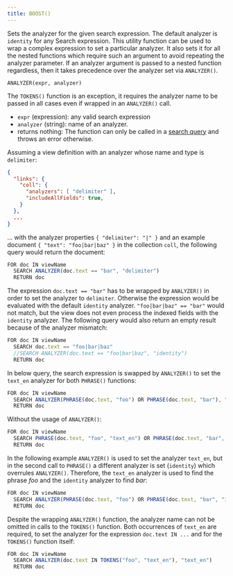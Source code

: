 ```yaml
---
title: BOOST()
---
```


Sets the analyzer for the given search expression. The default analyzer is `identity` for any Search expression. This utility function can be used to wrap a complex expression to set a particular analyzer. It also sets it for all the nested functions which require such an argument to avoid repeating the analyzer parameter. If an analyzer argument is passed to a nested function regardless, then it takes precedence over the analyzer set via `ANALYZER()`.

`ANALYZER(expr, analyzer)`

The `TOKENS()` function is an exception, it requires the analyzer name to be passed in all cases even if wrapped in an `ANALYZER()` call.

- `expr` (expression): any valid search expression
- `analyzer` (string): name of an analyzer.
- returns nothing: The function can only be called in a [search query](../../queries/index.md) and throws an error otherwise.

Assuming a view definition with an analyzer whose name and type is `delimiter`:

```json
{
  "links": {
    "coll": {
      "analyzers": [ "delimiter" ],
      "includeAllFields": true,
    }
  },
  ...
}
```

… with the analyzer properties `{ "delimiter": "|" }` and an example document `{ "text": "foo|bar|baz" }` in the collection `coll`, the following query would return the document:

```js
FOR doc IN viewName
  SEARCH ANALYZER(doc.text == "bar", "delimiter")
  RETURN doc
```

The expression `doc.text == "bar"` has to be wrapped by `ANALYZER()` in order to set the analyzer to `delimiter`. Otherwise the expression would be evaluated with the default `identity` analyzer. `"foo|bar|baz" == "bar"` would not match, but the view does not even process the indexed fields with the `identity` analyzer. The following query would also return an empty result because of the analyzer mismatch:

```js
FOR doc IN viewName
  SEARCH doc.text == "foo|bar|baz"
  //SEARCH ANALYZER(doc.text == "foo|bar|baz", "identity")
  RETURN doc
```

In below query, the search expression is swapped by `ANALYZER()` to set the `text_en` analyzer for both `PHRASE()` functions:

```js
FOR doc IN viewName
  SEARCH ANALYZER(PHRASE(doc.text, "foo") OR PHRASE(doc.text, "bar"), "text_en")
  RETURN doc
```

Without the usage of `ANALYZER()`:

```js
FOR doc IN viewName
  SEARCH PHRASE(doc.text, "foo", "text_en") OR PHRASE(doc.text, "bar", "text_en")
  RETURN doc
```

In the following example `ANALYZER()` is used to set the analyzer `text_en`, but in the second call to `PHRASE()` a different analyzer is set (`identity`) which overrules `ANALYZER()`. Therefore, the `text_en` analyzer is used to find the phrase _foo_ and the `identity` analyzer to find _bar_:

```js
FOR doc IN viewName
  SEARCH ANALYZER(PHRASE(doc.text, "foo") OR PHRASE(doc.text, "bar", "identity"), "text_en")
  RETURN doc
```

Despite the wrapping `ANALYZER()` function, the analyzer name can not be omitted in calls to the `TOKENS()` function. Both occurrences of `text_en` are required, to set the analyzer for the expression `doc.text IN ...` and for the `TOKENS()` function itself:

```js
FOR doc IN viewName
  SEARCH ANALYZER(doc.text IN TOKENS("foo", "text_en"), "text_en")
  RETURN doc
```
